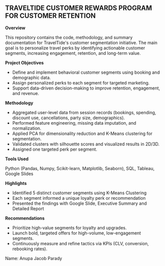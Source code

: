 ## **TRAVELTIDE CUSTOMER REWARDS PROGRAM FOR CUSTOMER RETENTION**


**Overview**

This repository contains the code, methodology, and summary documentation for TravelTide's customer segmentation initiative. The main goal is to personalize travel perks by identifying actionable customer segments, increasing engagement, retention, and long-term value.

**Project Objectives**

* Define and implement behavioral customer segments using booking and demographic data.
* Assign personalized perks to each segment for targeted marketing.
* Support data-driven decision-making to improve retention, engagement, and revenue.

**Methodology**

* Aggregated user-level data from session records (bookings, spending, discount use, cancellations, party size, demographics).
* Performed feature engineering, missing data imputation, and normalization.
* Applied PCA for dimensionality reduction and K-Means clustering for segmentation.
* Validated clusters with silhouette scores and visualized results in 2D/3D.
* Assigned one targeted perk per segment.
  
**Tools Used**

Python (Pandas, Numpy, Scikit-learn, Matplotlib, Seaborn), SQL, Tableau, Google Slides

**Highlights**

* Identified 5 distinct customer segments using K-Means Clustering
* Each segment informed a unique loyalty perk or recommendation
* Presented the findings with Google Slide, Executive Summary and Detailed Report

**Recommendations**
* Prioritize high-value segments for loyalty and upgrades.
* Launch bold, targeted offers for high-volume, low-engagement segments.
* Continuously measure and refine tactics via KPIs (CLV, conversion, rebooking rates).

Name: Anupa Jacob Parady



